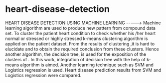 # heart-disease-detection
HEART DISEASE DETECTION USING MACHINE LEARNING ----->
Machine learning algorithm are used to produce new pattern from compound data set.
To cluster the patient heart condition to check whether his /her heart normal or stressed or highly stressed k-means clustering algorithm is applied on the patient dataset. 
From  the results of clustering ,it is hard to elucidate and to obtain the required conclusion from these clusters.
Hence another algorithm, the decision tree, is used for the exposition of the clusters of .
In this work, integration of decision tree with the help of k-means algorithm is aimed.
Another learning technique such as SVM and Logistics regression is used.
Heart disease prediction results from SVM and Logistics regression were compared. 
